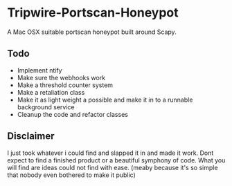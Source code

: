 # Tripwire-Portscan-Honeypot
A Mac OSX suitable portscan honeypot built around Scapy.

## Todo
- Implement ntify
- Make sure the webhooks work
- Make a threshold counter system
- Make a retaliation class
- Make it as light weight a possible and make it in to a runnable background service
- Cleanup the code and refactor classes

## Disclaimer
I just took whatever i could find and slapped it in and made it work. Dont expect to find a finished product or a beautiful symphony of code.
What you will find are ideas could not find with ease. (meaby because it's so simple that nobody even bothered to make it public)

